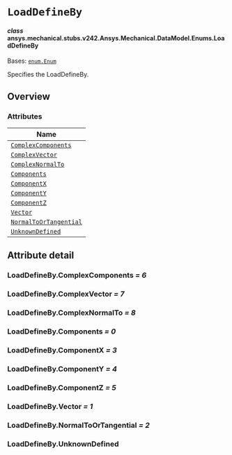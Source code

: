 # `LoadDefineBy`



#### *class* ansys.mechanical.stubs.v242.Ansys.Mechanical.DataModel.Enums.LoadDefineBy

Bases: [`enum.Enum`](https://docs.python.org/3/library/enum.html#enum.Enum)

Specifies the LoadDefineBy.

<!-- !! processed by numpydoc !! -->

<a id="overview"></a>

## Overview

### Attributes

| Name |
| -------------------------------------------------------------- |
| [`ComplexComponents`](#LoadDefineBy.ComplexComponents) |
| [`ComplexVector`](#LoadDefineBy.ComplexVector) |
| [`ComplexNormalTo`](#LoadDefineBy.ComplexNormalTo) |
| [`Components`](#LoadDefineBy.Components) |
| [`ComponentX`](#LoadDefineBy.ComponentX) |
| [`ComponentY`](#LoadDefineBy.ComponentY) |
| [`ComponentZ`](#LoadDefineBy.ComponentZ) |
| [`Vector`](#LoadDefineBy.Vector) |
| [`NormalToOrTangential`](#LoadDefineBy.NormalToOrTangential) |
| [`UnknownDefined`](#LoadDefineBy.UnknownDefined) |

<a id="attribute-detail"></a>

## Attribute detail

<a id="LoadDefineBy.ComplexComponents"></a>

### LoadDefineBy.ComplexComponents *= 6*

<a id="LoadDefineBy.ComplexVector"></a>

### LoadDefineBy.ComplexVector *= 7*

<a id="LoadDefineBy.ComplexNormalTo"></a>

### LoadDefineBy.ComplexNormalTo *= 8*

<a id="LoadDefineBy.Components"></a>

### LoadDefineBy.Components *= 0*

<a id="LoadDefineBy.ComponentX"></a>

### LoadDefineBy.ComponentX *= 3*

<a id="LoadDefineBy.ComponentY"></a>

### LoadDefineBy.ComponentY *= 4*

<a id="LoadDefineBy.ComponentZ"></a>

### LoadDefineBy.ComponentZ *= 5*

<a id="LoadDefineBy.Vector"></a>

### LoadDefineBy.Vector *= 1*

<a id="LoadDefineBy.NormalToOrTangential"></a>

### LoadDefineBy.NormalToOrTangential *= 2*

<a id="LoadDefineBy.UnknownDefined"></a>

### LoadDefineBy.UnknownDefined


